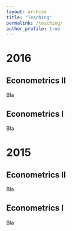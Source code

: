 ```yaml
---
layout: archive
title: "Teaching"
permalink: /teaching/
author_profile: true
---
```


<!-- {% include base_path %}

{% for post in site.teaching reversed %}
  {% include archive-single.html %}
{% endfor %} -->


2016
=====

## Econometrics II

Bla

## Econometrics I

Bla



2015
=====

## Econometrics II

Bla

## Econometrics I

Bla